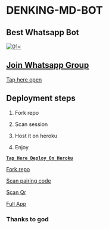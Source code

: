 # DENKING-MD-BOT

## Best Whatsapp Bot


  <a href="https://ibb.co/N6NMDtn"><img src="https://telegra.ph/file/7a0ada33ec9b812cea5f4.jpg" alt="01" border="0" /><                  


## Join Whatsapp Group

[Tap here open](https://chat.whatsapp.com/I4YnNl6k0Qh35b6GxSLcfj)


## Deployment steps

1. Fork repo


2. Scan session


3. Host it on heroku


4. Enjoy


**[`Tap Here Deploy On Heroku`](https://dashboard.heroku.com/new?template=https://github.com/ibrahimaitech/denking-ai-bot)**



[Fork repo](https://github.com/Kingden1/DENKING-MD-BOT/fork)



[Scan pairing code](https://jay-md-scanner-43bbe5e15e05.herokuapp.com/pair)



[Scan Qr](https://denking-md-scanner-43bbe5e15e05.herokuapp.com/qr)



[Full App](https://jay-md-scanner-43bbe5e15e05.herokuapp.com/qr)


### Thanks to god
